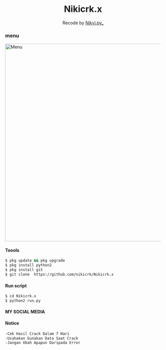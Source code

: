  <h1 align="center">
  Nikicrk.x
</h1>
</div>
<p align="center">
  Recode by <a href="https://www.facebook.com/Nikyi.py">Nikyi.py_</a>
</p>
<p align="center">
 
### menu
 <img src="https://github.com/nikicrk/Nikicrk.x/blob/main/Screenshot_20210604_230504.jpg" width="640" title="Menu" alt="Menu">
</p>



#### Toools
```bash
$ pkg update && pkg upgrade
$ pkg install python2
$ pkg install git
$ git clone  https://github.com/nikicrk/Nikicrk.x
```
#### Run script
```bash
$ cd Nikicrk.x
$ python2 run.py
```
#### MY SOCIAL MEDIA


#### Notice 
```bash 
-Cek Hasil Crack Dalam 7 Hari
-Usahakan Gunakan Data Saat Crack
-Jangan Ubah Apapun Daripada Error
